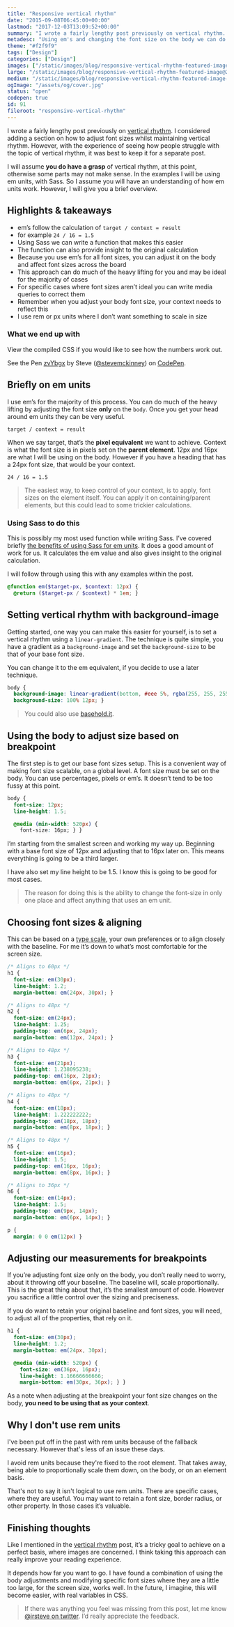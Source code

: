 ```yaml
---
title: "Responsive vertical rhythm"
date: "2015-09-08T06:45:00+00:00"
lastmod: "2017-12-03T13:09:52+00:00"
summary: "I wrote a fairly lengthy post previously on vertical rhythm. I considered adding a section on how to adjust font sizes whilst maintaining vertical rhythm. However, with the experience of seeing how people struggle with the topic of vertical rhythm, it was best to keep it for a separate post.I will assume you do have a grasp of vertical rhythm, at this point, otherwise some parts may not make sense. In the examples I will be using em units, with Sass. So I assume you will have an understanding of how em units work. However, I will give you a brief overview."
metadesc: "Using em's and changing the font size on the body we can do much of the work for a responsive vertical rhythm"
theme: "#f2f9f9"
tags: ["Design"]
categories: ["Design"]
images: ["/static/images/blog/responsive-vertical-rhythm-featured-image@2x.png"]
large: "/static/images/blog/responsive-vertical-rhythm-featured-image@2x.png"
medium: "/static/images/blog/responsive-vertical-rhythm-featured-image-medium@2x.png"
ogImage: "/assets/og/cover.jpg"
status: "open"
codepen: true
id: 91
fileroot: "responsive-vertical-rhythm"
---
```


I wrote a fairly lengthy post previously on [vertical rhythm](/blog/a-guide-to-vertical-rhythm). I considered adding a section on how to adjust font sizes whilst maintaining vertical rhythm. However, with the experience of seeing how people struggle with the topic of vertical rhythm, it was best to keep it for a separate post.

I will assume **you do have a grasp** of vertical rhythm, at this point, otherwise some parts may not make sense. In the examples I will be using em units, with Sass. So I assume you will have an understanding of how em units work. However, I will give you a brief overview.

## Highlights & takeaways
- em’s follow the calculation of `target / context = result`
- for example `24 / 16 = 1.5`
- Using Sass we can write a function that makes this easier
- The function can also provide insight to the original calculation
- Because you use em’s for all font sizes, you can adjust it on the body and affect font sizes across the board
- This approach can do much of the heavy lifting for you and may be ideal for the majority of cases
- For specific cases where font sizes aren’t ideal you can write media queries to correct them
- Remember when you adjust your body font size, your context needs to reflect this
- I use rem or px units where I don’t want something to scale in size

### What we end up with
View the compiled CSS if you would like to see how the numbers work out.

<p data-height="480" data-theme-id="13022" data-slug-hash="zvYbgx" data-default-tab="result" data-user="stevemckinney" className="codepen">See the Pen <a href="http://codepen.io/stevemckinney/pen/zvYbgx/">zvYbgx</a> by Steve (<a href="http://codepen.io/stevemckinney">@stevemckinney</a>) on <a href="http://codepen.io">CodePen</a>.</p>

## Briefly on em units
I use em’s for the majority of this process. You can do much of the heavy lifting by adjusting the font size **only** on the `body`. Once you get your head around em units they can be very useful.

```markup
target / context = result
```

When we say target, that’s the **pixel equivalent** we want to achieve. Context is what the font size is in pixels set on the **parent element**. 12px and 16px are what I will be using on the body. However if you have a heading that has a 24px font size, that would be your context.

```markup
24 / 16 = 1.5
```

> The easiest way, to keep control of your context, is to apply, font sizes on the element itself. You can apply it on containing/parent elements, but this could lead to some trickier calculations.

### Using Sass to do this
This is possibly my most used function while writing Sass. I’ve covered briefly [the benefits of using Sass for em units](/blog/sass-hints-tips-revisited). It does a good amount of work for us. It calculates the em value and also gives insight to the original calculation.

I will follow through using this with any examples within the post.

```scss
@function em($target-px, $context: 12px) {
  @return ($target-px / $context) * 1em; }
```

## Setting vertical rhythm with background-image
Getting started, one way you can make this easier for yourself, is to set a vertical rhythm using a `linear-gradient`. The technique is quite simple, you have a gradient as a `background-image` and set the `background-size` to be that of your base font size.

You can change it to the em equivalent, if you decide to use a later technique.

```css
body {
  background-image: linear-gradient(bottom, #eee 5%, rgba(255, 255, 255, 0) 5%);
  background-size: 100% 12px; }
```

> You could also use [basehold.it](http://basehold.it/).

## Using the body to adjust size based on breakpoint
The first step is to get our base font sizes setup. This is a convenient way of making font size scalable, on a global level. A font size must be set on the body. You can use percentages, pixels or em’s. It doesn’t tend to be too fussy at this point.

```css
body {
  font-size: 12px;
  line-height: 1.5;

  @media (min-width: 520px) {
    font-size: 16px; } }
```

I’m starting from the smallest screen and working my way up. Beginning with a base font size of 12px and adjusting that to 16px later on. This means everything is going to be a third larger.

I have also set my line height to be 1.5. I know this is going to be good for most cases.

> The reason for doing this is the ability to change the font-size in only one place and affect anything that uses an em unit.

## Choosing font sizes & aligning
This can be based on a [type scale](/blog/type-scale-line-height-lengths), your own preferences or to align closely with the baseline. For me it’s down to what’s most comfortable for the screen size.

```scss
/* Aligns to 60px */
h1 {
  font-size: em(30px);
  line-height: 1.2;
  margin-bottom: em(24px, 30px); }

/* Aligns to 48px */
h2 {
  font-size: em(24px);
  line-height: 1.25;
  padding-top: em(6px, 24px);
  margin-bottom: em(12px, 24px); }

/* Aligns to 48px */
h3 {
  font-size: em(21px);
  line-height: 1.238095238;
  padding-top: em(16px, 21px);
  margin-bottom: em(6px, 21px); }

/* Aligns to 48px */
h4 {
  font-size: em(18px);
  line-height: 1.222222222;
  padding-top: em(18px, 18px);
  margin-bottom: em(8px, 18px); }

/* Aligns to 48px */
h5 {
  font-size: em(16px);
  line-height: 1.5;
  padding-top: em(16px, 16px);
  margin-bottom: em(8px, 16px); }

/* Aligns to 36px */
h6 {
  font-size: em(14px);
  line-height: 1.5;
  padding-top: em(9px, 14px);
  margin-bottom: em(6px, 14px); }

p {
  margin: 0 0 em(12px) }
```

## Adjusting our measurements for breakpoints
If you’re adjusting font size only on the body, you don’t really need to worry, about it throwing off your baseline. The baseline will, scale proportionally. This is the great thing about that, it’s the smallest amount of code. However you sacrifice a little control over the sizing and preciseness.

If you do want to retain your original baseline and font sizes, you will need, to adjust all of the properties, that rely on it.

```scss
h1 {
  font-size: em(30px);
  line-height: 1.2;
  margin-bottom: em(24px, 30px);

  @media (min-width: 520px) {
    font-size: em(36px, 16px);
    line-height: 1.16666666666;
    margin-bottom: em(30px, 36px); } }
```

As a note when adjusting at the breakpoint your font size changes on the body, **you need to be using that as your context**.

## Why I don't use rem units
I've been put off in the past with rem units because of the fallback necessary. However that's less of an issue these days.

I avoid rem units because they're fixed to the root element. That takes away, being able to proportionally scale them down, on the body, or on an element basis.

That's not to say it isn't logical to use rem units. There are specific cases, where they are useful. You may want to retain a font size, border radius, or other property. In those cases it’s valuable.

## Finishing thoughts
Like I mentioned in the [vertical rhythm](/blog/a-guide-to-vertical-rhythm) post, it’s a tricky goal to achieve on a perfect basis, where images are concerned. I think taking this approach can really improve your reading experience.

It depends how far you want to go. I have found a combination of using the body adjustments and modifying specific font sizes where they are a little too large, for the screen size, works well. In the future, I imagine, this will become easier, with real variables in CSS.

> If there was anything you feel was missing from this post, let me know [@irsteve on twitter](https://twitter.com/irsteve). I’d really appreciate the feedback.
